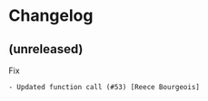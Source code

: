 Changelog
=========


(unreleased)
------------

Fix
~~~
- Updated function call (#53) [Reece Bourgeois]


